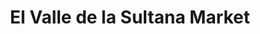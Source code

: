 ---
title: "El Valle de la Sultana Market"
url: /east-boston/el-valle-de-la-sultana-market/
shop: supermarket
---
